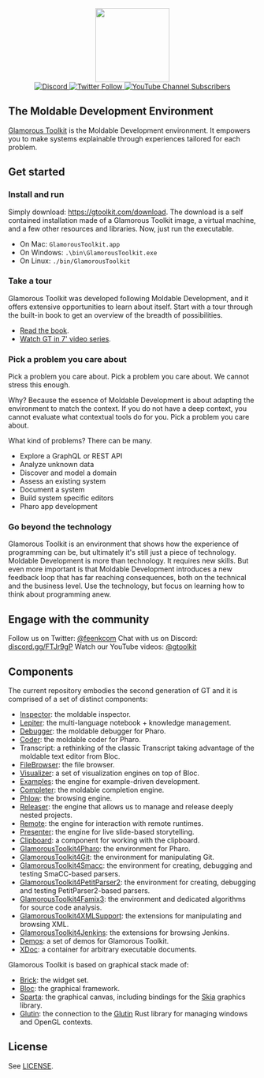 <div align="center">
  <div>
  <a href="https://gtoolkit.com" target="_blank">
     <img src="doc/gtoolkit.png" height=150/>
  </a>
  </div>
    
  <div> 
    <a href="https://discord.gg/FTJr9gP" target="_blank">
      <img alt="Discord" src="https://img.shields.io/discord/729445214812504107?color=green&label=chat&logo=discord&logoColor=white&style=flat-square">
    </a>
    <a href="https://twitter.com/feenkcom" target="_blank">
      <img alt="Twitter Follow" src="https://img.shields.io/twitter/follow/feenkcom?color=blue&label=%40feenkcom&logo=twitter&logoColor=white&style=flat-square">
    </a>
    <a href="https://youtube.com/@gtoolkit" target="_blank">
      <img alt="YouTube Channel Subscribers" src="https://img.shields.io/youtube/channel/subscribers/UClLZHVq_-2D2-iI4rA2O8Ug?color=red&label=%40gtoolkit&logo=youtube&logoColor=white&style=flat-square">
    </a>
  </div>
</div>

## The Moldable Development Environment
[Glamorous Toolkit](https://gtoolkit.com) is the Moldable Development environment. It empowers you to make systems explainable through experiences tailored for each problem.

## Get started

### Install and run
Simply download: https://gtoolkit.com/download.
The download is a self contained installation made of a Glamorous Toolkit image, a virtual machine, and a few other resources and libraries.
Now, just run the executable.
- On Mac: `GlamorousToolkit.app`
- On Windows: `.\bin\GlamorousToolkit.exe`
- On Linux: `./bin/GlamorousToolkit`

### Take a tour
Glamorous Toolkit was developed following Moldable Development, and it offers extensive opportunities to learn about itself. Start with a tour through the built-in book to get an overview of the breadth of possibilities.
- [Read the book](https://book.gtoolkit.com).
- [Watch GT in 7' video series](https://youtu.be/-vFwfwy5WZA?list=PLfrs5bwLJOoAaHvQGSLeKpHWmFuZXPUTJ).

### Pick a problem you care about
Pick a problem you care about. Pick a problem you care about. We cannot stress this enough.

Why? Because the essence of Moldable Development is about adapting the environment to match the context. If you do not have a deep context, you cannot evaluate what contextual tools do for you. Pick a problem you care about.

What kind of problems? There can be many.
- Explore a GraphQL or REST API
- Analyze unknown data
- Discover and model a domain
- Assess an existing system
- Document a system
- Build system specific editors
- Pharo app development

### Go beyond the technology
Glamorous Toolkit is an environment that shows how the experience of programming can be, but ultimately it's still just a piece of technology. Moldable Development is more than technology. It requires new skills. But even more important is that Moldable Development introduces a new feedback loop that has far reaching consequences, both on the technical and the business level. Use the technology, but focus on learning how to think about programming anew.

## Engage with the community
Follow us on Twitter: [@feenkcom](https://twitter.com/feenkcom)
Chat with us on Discord: [discord.gg/FTJr9gP](https://discord.gg/FTJr9gP)
Watch our YouTube videos: [@gtoolkit](https://www.youtube.com/@gtoolkit)

## Components
The current repository embodies the second generation of GT and it is comprised of a set of distinct components:
- [Inspector](https://github.com/feenkcom/gtoolkit-inspector): the moldable inspector.
- [Lepiter](https://github.com/feenkcom/lepiter): the multi-language notebook + knowledge management.
- [Debugger](https://github.com/feenkcom/gtoolkit-debugger): the moldable debugger for Pharo.
- [Coder](https://github.com/feenkcom/gtoolkit-coder): the moldable coder for Pharo.
- Transcript: a rethinking of the classic Transcript taking advantage of the moldable text editor from Bloc.
- [FileBrowser](https://github.com/feenkcom/gtoolkit-filebrowser): the file browser.
- [Visualizer](https://github.com/feenkcom/gtoolkit-visualizer): a set of visualization engines on top of Bloc.
- [Examples](https://github.com/feenkcom/gtoolkit-examples): the engine for example-driven development.
- [Completer](https://github.com/feenkcom/gtoolkit-completer): the moldable completion engine.
- [Phlow](https://github.com/feenkcom/gtoolkit-phlow): the browsing engine.
- [Releaser](https://github.com/feenkcom/gtoolkit-releaser): the engine that allows us to manage and release deeply nested projects.
- [Remote](https://github.com/feenkcom/gtoolkit-remote): the engine for interaction with remote runtimes.
- [Presenter](https://github.com/feenkcom/gtoolkit-presenter): the engine for live slide-based storytelling.
- [Clipboard](https://github.com/feenkcom/gtoolkit-clipboard): a component for working with the clipboard.
- [GlamorousToolkit4Pharo](https://github.com/feenkcom/gt4pharo): the environment for Pharo.
- [GlamorousToolkit4Git](https://github.com/feenkcom/gt4git): the environment for manipulating Git.
- [GlamorousToolkit4Smacc](https://github.com/feenkcom/gt4smacc): the environment for creating, debugging and testing SmaCC-based parsers.
- [GlamorousToolkit4PetitParser2](https://github.com/feenkcom/gt4petitparser2): the environment for creating, debugging and testing PetitParser2-based parsers.
- [GlamorousToolkit4Famix3](https://github.com/feenkcom/gt4famix3): the environment and dedicated algorithms for source code analysis.
- [GlamorousToolkit4XMLSupport](https://github.com/feenkcom/gt4xmlsupport): the extensions for manipulating and browsing XML.
- [GlamorousToolkit4Jenkins](https://github.com/feenkcom/gt4jenkins): the extensions for browsing Jenkins.
- [Demos](https://github.com/feenkcom/gtoolkit-demos): a set of demos for Glamorous Toolkit.
- [XDoc](https://github.com/feenkcom/xdoc): a container for arbitrary executable documents.

Glamorous Toolkit is based on graphical stack made of:
- [Brick](https://github.com/feenkcom/Brick): the widget set.
- [Bloc](https://github.com/feenkcom/Bloc): the graphical framework.
- [Sparta](https://github.com/feenkcom/Sparta): the graphical canvas, including bindings for the [Skia](https://skia.org) graphics library.
- [Glutin](https://github.com/feenkcom/gtoolkit-glutin): the connection to the [Glutin](https://github.com/rust-windowing/glutin) Rust library for managing windows and OpenGL contexts.

## License

See [LICENSE](LICENSE).
